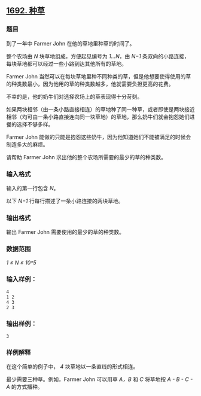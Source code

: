 ## [1692. 种草](https://www.acwing.com/problem/content/1694/)

### 题目

到了一年中 Farmer John 在他的草地里种草的时间了。

整个农场由 *N* 块草地组成，方便起见编号为 *1…N*，由 *N−1* 条双向的小路连接，每块草地都可以经过一些小路到达其他所有的草地。

Farmer John 当然可以在每块草地里种不同种类的草，但是他想要使得使用的草的种类数最小，因为他用的草的种类数越多，他就需要负担更高的花费。

不幸的是，他的奶牛们对选择农场上的草表现得十分苛刻。

如果两块相邻（由一条小路直接相连）的草地种了同一种草，或者即使是两块接近相邻（均可由一条小路直接连向同一块草地）的草地，那么奶牛们就会抱怨她们进餐的选择不够多样。

Farmer John 能做的只能是抱怨这些奶牛，因为他知道她们不能被满足的时候会制造多大的麻烦。

请帮助 Farmer John 求出他的整个农场所需要的最少的草的种类数。

### 输入格式

输入的第一行包含 *N*。

以下 *N−1* 行每行描述了一条小路连接的两块草地。

### 输出格式

输出 Farmer John 需要使用的最少的草的种类数。

### 数据范围

*1 ≤ N ≤ 10^5*

### 输入样例：

```
4
1 2
4 3
2 3
```

### 输出样例：

```
3
```

### 样例解释

在这个简单的例子中， *4* 块草地以一条直线的形式相连。

最少需要三种草。例如，Farmer John 可以用草 *A，B* 和 *C* 将草地按 *A - B - C - A* 的方式播种。
